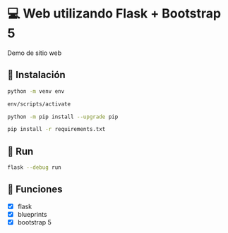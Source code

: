# :computer: Web utilizando Flask + Bootstrap 5

Demo de sitio web

## :floppy_disk: Instalación

```bash
python -m venv env
```

```bash
env/scripts/activate
```

```bash
python -m pip install --upgrade pip
```

```bash
pip install -r requirements.txt
```

## :runner: Run

```bash
flask --debug run
```

## :pushpin: Funciones

- [x] flask
- [x] blueprints
- [x] bootstrap 5
